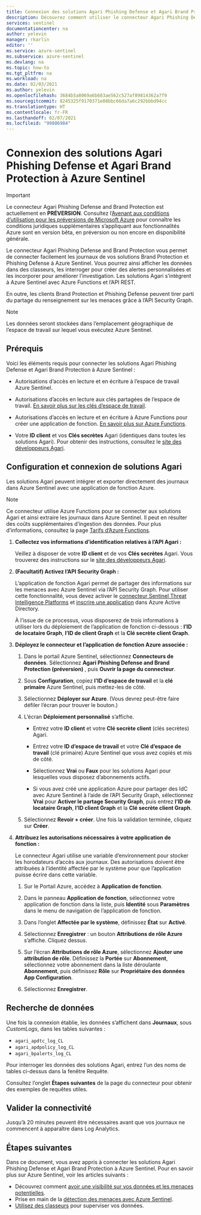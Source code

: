 ```yaml
---
title: Connexion des solutions Agari Phishing Defense et Agari Brand Protection à Azure Sentinel | Microsoft Docs
description: Découvrez comment utiliser le connecteur Agari Phishing Defense and Brand Protection pour extraire ses journaux dans Azure Sentinel. Affichez les données Agari dans des classeurs, créez des alertes et améliorez l’investigation.
services: sentinel
documentationcenter: na
author: yelevin
manager: rkarlin
editor: ''
ms.service: azure-sentinel
ms.subservice: azure-sentinel
ms.devlang: na
ms.topic: how-to
ms.tgt_pltfrm: na
ms.workload: na
ms.date: 02/03/2021
ms.author: yelevin
ms.openlocfilehash: 3684b5a8069a6b683ae562c527af89814362a7f9
ms.sourcegitcommit: 8245325f9170371e08bbc66da7a6c292bbbd94cc
ms.translationtype: HT
ms.contentlocale: fr-FR
ms.lasthandoff: 02/07/2021
ms.locfileid: "99806984"
---
```

# <a name="connect-your-agari-phishing-defense-and-brand-protection-solutions-to-azure-sentinel"></a>Connexion des solutions Agari Phishing Defense et Agari Brand Protection à Azure Sentinel

> [!IMPORTANT]
> Le connecteur Agari Phishing Defense and Brand Protection est actuellement en **PRÉVERSION**. Consultez l’[Avenant aux conditions d’utilisation pour les préversions de Microsoft Azure](https://azure.microsoft.com/support/legal/preview-supplemental-terms/) pour connaître les conditions juridiques supplémentaires s’appliquant aux fonctionnalités Azure sont en version bêta, en préversion ou non encore en disponibilité générale.

Le connecteur Agari Phishing Defense and Brand Protection vous permet de connecter facilement les journaux de vos solutions Brand Protection et Phishing Defense à Azure Sentinel. Vous pourrez ainsi afficher les données dans des classeurs, les interroger pour créer des alertes personnalisées et les incorporer pour améliorer l’investigation. Les solutions Agari s’intègrent à Azure Sentinel avec Azure Functions et l’API REST.

En outre, les clients Brand Protection et Phishing Defense peuvent tirer parti du partage du renseignement sur les menaces grâce à l’API Security Graph.

> [!NOTE]
> Les données seront stockées dans l’emplacement géographique de l’espace de travail sur lequel vous exécutez Azure Sentinel.

## <a name="prerequisites"></a>Prérequis

Voici les éléments requis pour connecter les solutions Agari Phishing Defense et Agari Brand Protection à Azure Sentinel :

- Autorisations d’accès en lecture et en écriture à l’espace de travail Azure Sentinel.

- Autorisations d’accès en lecture aux clés partagées de l’espace de travail. [En savoir plus sur les clés d’espace de travail](../azure-monitor/platform/log-analytics-agent.md#workspace-id-and-key).

- Autorisations d’accès en lecture et en écriture à Azure Functions pour créer une application de fonction. [En savoir plus sur Azure Functions](../azure-functions/index.yml).

- Votre **ID client** et vos **Clés secrètes** Agari (identiques dans toutes les solutions Agari). Pour obtenir des instructions, consultez le [site des développeurs Agari](https://developers.agari.com/agari-platform/docs/quick-start).

## <a name="configure-and-connect-agari-solutions"></a>Configuration et connexion de solutions Agari 

Les solutions Agari peuvent intégrer et exporter directement des journaux dans Azure Sentinel avec une application de fonction Azure.

> [!NOTE]
> Ce connecteur utilise Azure Functions pour se connecter aux solutions Agari et ainsi extraire les journaux dans Azure Sentinel. Il peut en résulter des coûts supplémentaires d’ingestion des données. Pour plus d’informations, consultez la page [Tarifs d’Azure Functions](https://azure.microsoft.com/pricing/details/functions/).

1. **Collectez vos informations d’identification relatives à l’API Agari :** 

    Veillez à disposer de votre **ID client** et de vos **Clés secrètes** Agari. Vous trouverez des instructions sur le [site des développeurs Agari](https://developers.agari.com/agari-platform/docs/quick-start#generate-api-credentials).

1. **(Facultatif) Activez l’API Security Graph :** 

    L’application de fonction Agari permet de partager des informations sur les menaces avec Azure Sentinel via l’API Security Graph. Pour utiliser cette fonctionnalité, vous devez activer le [connecteur Sentinel Threat Intelligence Platforms](connect-threat-intelligence.md) et [inscrire une application](/graph/auth-register-app-v2) dans Azure Active Directory.

    À l’issue de ce processus, vous disposerez de trois informations à utiliser lors du déploiement de l’application de fonction ci-dessous : **l’ID de locataire Graph**, **l’ID de client Graph** et la **Clé secrète client Graph**.

1. **Déployez le connecteur et l’application de fonction Azure associée :** 

    1. Dans le portail Azure Sentinel, sélectionnez **Connecteurs de données**. Sélectionnez **Agari Phishing Defense and Brand Protection (préversion)** , puis **Ouvrir la page du connecteur**.

    1. Sous **Configuration**, copiez **l’ID d’espace de travail** et la **clé primaire** Azure Sentinel, puis mettez-les de côté.

    1. Sélectionnez **Déployer sur Azure**. (Vous devrez peut-être faire défiler l’écran pour trouver le bouton.)

    1. L’écran **Déploiement personnalisé** s’affiche.

        - Entrez votre **ID client** et votre **Clé secrète client** (clés secrètes) Agari.

        - Entrez votre **ID d’espace de travail** et votre **Clé d’espace de travail** (clé primaire) Azure Sentinel que vous avez copiés et mis de côté.

        - Sélectionnez **Vrai** ou **Faux** pour les solutions Agari pour lesquelles vous disposez d’abonnements actifs.

        - Si vous avez créé une application Azure pour partager des IdC avec Azure Sentinel à l’aide de l’API Security Graph, sélectionnez **Vrai** pour **Activer le partage Security Graph**, puis entrez **l’ID de locataire Graph**, **l’ID client Graph** et la **Clé secrète client Graph**.

    1. Sélectionnez **Revoir + créer**. Une fois la validation terminée, cliquez sur **Créer**.

1. **Attribuez les autorisations nécessaires à votre application de fonction :**

    Le connecteur Agari utilise une variable d’environnement pour stocker les horodateurs d’accès aux journaux. Des autorisations doivent être attribuées à l’identité affectée par le système pour que l’application puisse écrire dans cette variable.

    1. Sur le Portail Azure, accédez à **Application de fonction**.

    1. Dans le panneau **Application de fonction**, sélectionnez votre application de fonction dans la liste, puis **Identité** sous **Paramètres** dans le menu de navigation de l’application de fonction.

    1. Dans l’onglet **Affectée par le système**, définissez **État** sur **Activé**. 

    1. Sélectionnez **Enregistrer** : un bouton **Attributions de rôle Azure** s’affiche. Cliquez dessus.

    1. Sur l’écran **Attributions de rôle Azure**, sélectionnez **Ajouter une attribution de rôle**. Définissez la **Portée** sur **Abonnement**, sélectionnez votre abonnement dans la liste déroulante **Abonnement**, puis définissez **Rôle** sur **Propriétaire des données App Configuration**. 

    1. Sélectionnez **Enregistrer**.

## <a name="find-your-data"></a>Recherche de données

Une fois la connexion établie, les données s’affichent dans **Journaux**, sous *CustomLogs*, dans les tables suivantes : 

- `agari_apdtc_log_CL`
- `agari_apdpolicy_log_CL`
- `agari_bpalerts_log_CL`

Pour interroger les données des solutions Agari, entrez l’un des noms de tables ci-dessus dans la fenêtre Requête.

Consultez l’onglet **Étapes suivantes** de la page du connecteur pour obtenir des exemples de requêtes utiles.

## <a name="validate-connectivity"></a>Valider la connectivité

Jusqu’à 20 minutes peuvent être nécessaires avant que vos journaux ne commencent à apparaître dans Log Analytics. 

## <a name="next-steps"></a>Étapes suivantes

Dans ce document, vous avez appris à connecter les solutions Agari Phishing Defense et Agari Brand Protection à Azure Sentinel. Pour en savoir plus sur Azure Sentinel, voir les articles suivants :

- Découvrez comment [avoir une visibilité sur vos données et les menaces potentielles](quickstart-get-visibility.md).
- Prise en main de la [détection des menaces avec Azure Sentinel](tutorial-detect-threats-built-in.md).
- [Utilisez des classeurs](tutorial-monitor-your-data.md) pour superviser vos données.
